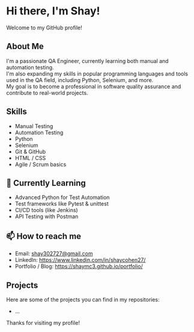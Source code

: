 # Hi there, I'm Shay!

Welcome to my GitHub profile!

## About Me
I'm a passionate QA Engineer, currently learning both manual and automation testing.  
I'm also expanding my skills in popular programming languages and tools used in the QA field, including Python, Selenium, and more.  
My goal is to become a professional in software quality assurance and contribute to real-world projects.

## Skills
- Manual Testing
- Automation Testing
- Python
- Selenium
- Git & GitHub
- HTML / CSS
- Agile / Scrum basics

## 🌱 Currently Learning
- Advanced Python for Test Automation  
- Test frameworks like Pytest & unittest  
- CI/CD tools (like Jenkins)  
- API Testing with Postman  

## 📫 How to reach me
- Email: shay302727@gmail.com
- LinkedIn: https://www.linkedin.com/in/shaycohen27/
- Portfolio / Blog: https://shaymc3.github.io/portfolio/

## Projects
Here are some of the projects you can find in my repositories:
- ...

Thanks for visiting my profile!
